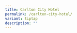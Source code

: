 ```yaml
---
title: Carlton City Hotel
permalink: /carlton-city-hotel/
variant: tiptap
description: ""
---
```

<p></p>